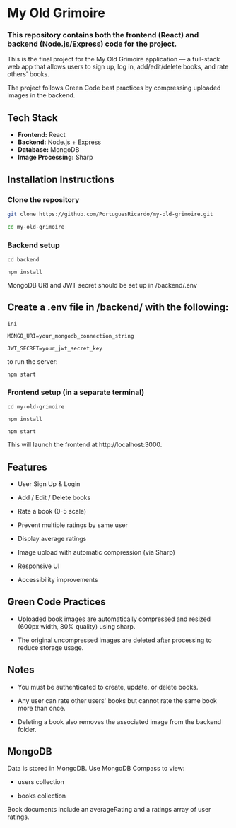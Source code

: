 # My Old Grimoire

### This repository contains both the frontend (React) and backend (Node.js/Express) code for the project.

This is the final project for the My Old Grimoire application — a full-stack web app that allows users to sign up, log in, add/edit/delete books, and rate others' books. 

The project follows Green Code best practices by compressing uploaded images in the backend.

## Tech Stack

- **Frontend:** React
- **Backend:** Node.js + Express
- **Database:** MongoDB
- **Image Processing:** Sharp
  

## Installation Instructions

### Clone the repository
```bash
git clone https://github.com/PortuguesRicardo/my-old-grimoire.git

cd my-old-grimoire
```

### Backend setup
```
cd backend

npm install
```

MongoDB URI and JWT secret should be set up in /backend/.env

## Create a .env file in /backend/ with the following:
```
ini

MONGO_URI=your_mongodb_connection_string

JWT_SECRET=your_jwt_secret_key
```

to run the server:
```
npm start

```

### Frontend setup (in a separate terminal)
```
cd my-old-grimoire

npm install

npm start
```

This will launch the frontend at http://localhost:3000.

 
## Features

- User Sign Up & Login

- Add / Edit / Delete books

- Rate a book (0-5 scale)

- Prevent multiple ratings by same user

- Display average ratings

- Image upload with automatic compression (via Sharp)

- Responsive UI

- Accessibility improvements

## Green Code Practices

- Uploaded book images are automatically compressed and resized (600px width, 80% quality) using sharp.

- The original uncompressed images are deleted after processing to reduce storage usage.

##  Notes
- You must be authenticated to create, update, or delete books.

- Any user can rate other users' books but cannot rate the same book more than once.

- Deleting a book also removes the associated image from the backend folder.

## MongoDB

Data is stored in MongoDB. Use MongoDB Compass to view:

   - users collection

   - books collection

Book documents include an averageRating and a ratings array of user ratings.


